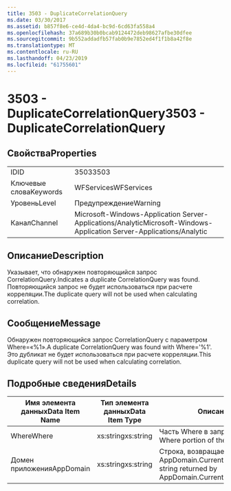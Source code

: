 ```yaml
---
title: 3503 - DuplicateCorrelationQuery
ms.date: 03/30/2017
ms.assetid: b857f8e6-ce4d-4da4-bc9d-6cd63fa558a4
ms.openlocfilehash: 37a689b30b0bcab9124472deb98627afbe30dfee
ms.sourcegitcommit: 9b552addadfb57fab0b9e7852ed4f1f1b8a42f8e
ms.translationtype: MT
ms.contentlocale: ru-RU
ms.lasthandoff: 04/23/2019
ms.locfileid: "61755601"
---
```

# <a name="3503---duplicatecorrelationquery"></a><span data-ttu-id="a3a78-102">3503 - DuplicateCorrelationQuery</span><span class="sxs-lookup"><span data-stu-id="a3a78-102">3503 - DuplicateCorrelationQuery</span></span>
## <a name="properties"></a><span data-ttu-id="a3a78-103">Свойства</span><span class="sxs-lookup"><span data-stu-id="a3a78-103">Properties</span></span>  
  
|||  
|-|-|  
|<span data-ttu-id="a3a78-104">ID</span><span class="sxs-lookup"><span data-stu-id="a3a78-104">ID</span></span>|<span data-ttu-id="a3a78-105">3503</span><span class="sxs-lookup"><span data-stu-id="a3a78-105">3503</span></span>|  
|<span data-ttu-id="a3a78-106">Ключевые слова</span><span class="sxs-lookup"><span data-stu-id="a3a78-106">Keywords</span></span>|<span data-ttu-id="a3a78-107">WFServices</span><span class="sxs-lookup"><span data-stu-id="a3a78-107">WFServices</span></span>|  
|<span data-ttu-id="a3a78-108">Уровень</span><span class="sxs-lookup"><span data-stu-id="a3a78-108">Level</span></span>|<span data-ttu-id="a3a78-109">Предупреждение</span><span class="sxs-lookup"><span data-stu-id="a3a78-109">Warning</span></span>|  
|<span data-ttu-id="a3a78-110">Канал</span><span class="sxs-lookup"><span data-stu-id="a3a78-110">Channel</span></span>|<span data-ttu-id="a3a78-111">Microsoft-Windows-Application Server-Applications/Analytic</span><span class="sxs-lookup"><span data-stu-id="a3a78-111">Microsoft-Windows-Application Server-Applications/Analytic</span></span>|  
  
## <a name="description"></a><span data-ttu-id="a3a78-112">Описание</span><span class="sxs-lookup"><span data-stu-id="a3a78-112">Description</span></span>  
 <span data-ttu-id="a3a78-113">Указывает, что обнаружен повторяющийся запрос CorrelationQuery.</span><span class="sxs-lookup"><span data-stu-id="a3a78-113">Indicates a duplicate CorrelationQuery was found.</span></span> <span data-ttu-id="a3a78-114">Повторяющийся запрос не будет использоваться при расчете корреляции.</span><span class="sxs-lookup"><span data-stu-id="a3a78-114">The duplicate query will not be used when calculating correlation.</span></span>  
  
## <a name="message"></a><span data-ttu-id="a3a78-115">Сообщение</span><span class="sxs-lookup"><span data-stu-id="a3a78-115">Message</span></span>  
 <span data-ttu-id="a3a78-116">Обнаружен повторяющийся запрос CorrelationQuery с параметром Where=«%1».</span><span class="sxs-lookup"><span data-stu-id="a3a78-116">A duplicate CorrelationQuery was found with Where='%1'.</span></span> <span data-ttu-id="a3a78-117">Это дубликат не будет использоваться при расчете корреляции.</span><span class="sxs-lookup"><span data-stu-id="a3a78-117">This duplicate query will not be used when calculating correlation.</span></span>  
  
## <a name="details"></a><span data-ttu-id="a3a78-118">Подробные сведения</span><span class="sxs-lookup"><span data-stu-id="a3a78-118">Details</span></span>  
  
|<span data-ttu-id="a3a78-119">Имя элемента данных</span><span class="sxs-lookup"><span data-stu-id="a3a78-119">Data Item Name</span></span>|<span data-ttu-id="a3a78-120">Тип элемента данных</span><span class="sxs-lookup"><span data-stu-id="a3a78-120">Data Item Type</span></span>|<span data-ttu-id="a3a78-121">Описание</span><span class="sxs-lookup"><span data-stu-id="a3a78-121">Description</span></span>|  
|--------------------|--------------------|-----------------|  
|<span data-ttu-id="a3a78-122">Where</span><span class="sxs-lookup"><span data-stu-id="a3a78-122">Where</span></span>|<span data-ttu-id="a3a78-123">xs:string</span><span class="sxs-lookup"><span data-stu-id="a3a78-123">xs:string</span></span>|<span data-ttu-id="a3a78-124">Часть Where в запросе корреляции.</span><span class="sxs-lookup"><span data-stu-id="a3a78-124">The Where portion of the correlation query.</span></span>|  
|<span data-ttu-id="a3a78-125">Домен приложения</span><span class="sxs-lookup"><span data-stu-id="a3a78-125">AppDomain</span></span>|<span data-ttu-id="a3a78-126">xs:string</span><span class="sxs-lookup"><span data-stu-id="a3a78-126">xs:string</span></span>|<span data-ttu-id="a3a78-127">Строка, возвращаемая AppDomain.CurrentDomain.FriendlyName.</span><span class="sxs-lookup"><span data-stu-id="a3a78-127">The string returned by AppDomain.CurrentDomain.FriendlyName.</span></span>|
